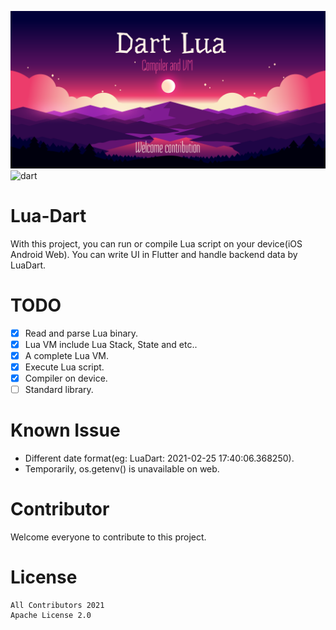 ![Banner](https://github.com/dartlua/lua_vm/raw/main/img/top_banner.png)
![dart](https://github.com/dartlua/lua_vm/raw/workflows/dart/badge.svg)  

# Lua-Dart
With this project, you can run or compile Lua script on your device(iOS Android Web).
You can write UI in Flutter and handle backend data by LuaDart.

# TODO
- [x] Read and parse Lua binary.
- [x] Lua VM include Lua Stack, State and etc..
- [x] A complete Lua VM.
- [x] Execute Lua script.
- [x] Compiler on device.
- [ ] Standard library.

# Known Issue
- Different date format(eg: LuaDart: 2021-02-25 17:40:06.368250).
- Temporarily, os.getenv() is unavailable on web. 

# Contributor
Welcome everyone to contribute to this project.

# License
```
All Contributors 2021
Apache License 2.0
```

